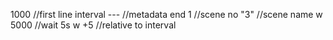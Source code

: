 1000 //first line interval
--- //metadata end
1 //scene no
"3" //scene name
w 5000 //wait 5s
w +5 //relative to interval